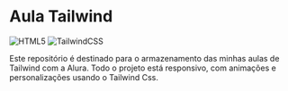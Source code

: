 # Aula Tailwind
![HTML5](https://img.shields.io/badge/html5-%23E34F26.svg?style=for-the-badge&logo=html5&logoColor=white) ![TailwindCSS](https://img.shields.io/badge/tailwindcss-%2338B2AC.svg?style=for-the-badge&logo=tailwind-css&logoColor=white)

Este repositório é destinado para o armazenamento das minhas aulas de Tailwind com a Alura.
Todo o projeto está responsivo, com animações e personalizações usando o Tailwind Css.
